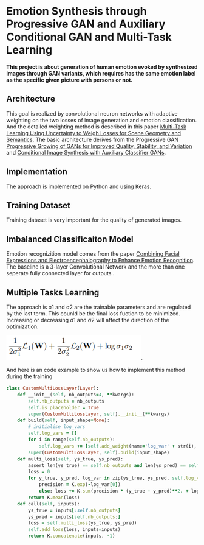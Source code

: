 # Emotion Synthesis through Progressive GAN and Auxiliary Conditional GAN and Multi-Task Learning

**This project is about generation of human emotion evoked by synthesized images through GAN variants, which requires has the same emotion label as the specific given picture with persons or not.**

##  Architecture
This goal is realized by convolutional neuron networks with adaptive weighting on the two losses of image generation and emotion classification. And the detailed weighting method is described in this paper [Multi-Task Learning Using Uncertainty to Weigh Losses for Scene Geometry and Semantics](https://arxiv.org/abs/1705.07115/).
The basic architecture derives from the Progressive GAN [Progressive Growing of GANs for Improved Quality, Stability, and Variation](https://arxiv.org/abs/1710.10196) and [Conditional Image Synthesis with Auxiliary Classifier GANs](https://www.arxiv-vanity.com/papers/1610.09585/).

## Implementation
The approach is implemented on Python and using Keras.

## Training Dataset
Training dataset is very important for the quality of generated images.

## Imbalanced Classificaiton Model
Emotion recognizition model comes from the paper [Combining Facial Expressions and Electroencephalography to Enhance Emotion Recognition](https://www.mdpi.com/1999-5903/11/5/105). The baseline is a 3-layer Convolutional Network and the more than one seperate fully connected layer for outputs .

## Multiple Tasks Learning

The approach is σ1 and σ2 are the trainable parameters and are regulated by the last term. This counld be the final loss fuction to be minimized. Increasing or decreasing σ1 and σ2 will affect the direction of the optimization.   

![alt text](https://github.com/fishfishin/procrustrean/blob/master/weighted_GAN/formula.png).

And here is an code example to show us how to implement this method during the training
```ruby
class CustomMultiLossLayer(Layer):
    def __init__(self, nb_outputs=4, **kwargs):
        self.nb_outputs = nb_outputs
        self.is_placeholder = True
        super(CustomMultiLossLayer, self).__init__(**kwargs)
    def build(self, input_shape=None):
        # initialise log_vars
        self.log_vars = []
        for i in range(self.nb_outputs):
            self.log_vars += [self.add_weight(name='log_var' + str(i), shape=(1,), initializer=Constant(0.), trainable=True)]
        super(CustomMultiLossLayer, self).build(input_shape)
    def multi_loss(self, ys_true, ys_pred):
        assert len(ys_true) == self.nb_outputs and len(ys_pred) == self.nb_outputs
        loss = 0
        for y_true, y_pred, log_var in zip(ys_true, ys_pred, self.log_vars):
            precision = K.exp(-log_var[0])
            else: loss += K.sum(precision * (y_true - y_pred)**2. + log_var[0], -1)
        return K.mean(loss)
    def call(self, inputs):
        ys_true = inputs[:self.nb_outputs]
        ys_pred = inputs[self.nb_outputs:]
        loss = self.multi_loss(ys_true, ys_pred)
        self.add_loss(loss, inputs=inputs)
        return K.concatenate(inputs, -1)
  ```
